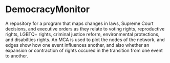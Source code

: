 # DemocracyMonitor
A repository for a program that maps changes in laws, Supreme Court decisions, and executive orders as they relate to voting rights, reproductive rights, LGBTQ+ rights, criminal justice reform, environmental protections, and disabilties rights.
An MCA is used to plot the nodes of the network, and edges show how one event influences another, and also whether an expansion or contraction of rights occured in the transition from one event to another.
